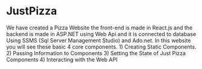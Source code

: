 # JustPizza
We have created a Pizza Website the front-end is made in React.js and the backend is made in ASP.NET using Web Api and it is connected to database Using SSMS (Sql Server Management Studio) and Ado.net. In this website you will see these basic 4 core components. 1) Creating Static Components. 2) Passing Information to Components 3) Setting the State of Just Pizza Components 4) Interacting with the Web API
